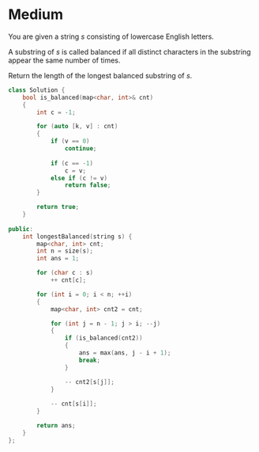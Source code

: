 # Medium

You are given a string $s$ consisting of lowercase English letters.

A substring of $s$ is called balanced if all distinct characters in the substring appear the same number of times.

Return the length of the longest balanced substring of $s$.

```cpp
class Solution {
    bool is_balanced(map<char, int>& cnt)
    {
        int c = -1;

        for (auto [k, v] : cnt)
        {
            if (v == 0)
                continue;
            
            if (c == -1)
                c = v;
            else if (c != v)
                return false;
        }

        return true;
    }
    
public:
    int longestBalanced(string s) {
        map<char, int> cnt;
        int n = size(s);
        int ans = 1;

        for (char c : s)
            ++ cnt[c];

        for (int i = 0; i < n; ++i)
        {
            map<char, int> cnt2 = cnt;

            for (int j = n - 1; j > i; --j)
            {
                if (is_balanced(cnt2))
                {
                    ans = max(ans, j - i + 1);
                    break;
                }

                -- cnt2[s[j]];
            }
            
            -- cnt[s[i]];
        }

        return ans;
    }
};
```
